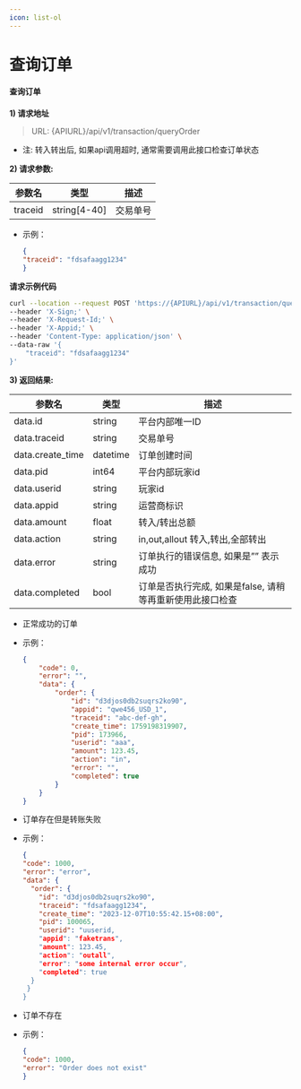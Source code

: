 ```yaml
---
icon: list-ol
---
```


# 查询订单

#### 查询订单 <a href="#h3-u67e5u8be2u8ba2u5355" id="h3-u67e5u8be2u8ba2u5355"></a>

**1) 请求地址**

> URL: {APIURL}/api/v1/transaction/queryOrder

* 注: 转入转出后, 如果api调用超时, 通常需要调用此接口检查订单状态

**2) 请求参数:**

| 参数名     | 类型            | 描述   |
| ------- | ------------- | ---- |
| traceid | string\[4-40] | 交易单号 |

* 示例：
  
  ```json
  {
  "traceid": "fdsafaagg1234"
  }
  ```

**请求示例代码**

```bash
curl --location --request POST 'https://{APIURL}/api/v1/transaction/queryOrder' \
--header 'X-Sign;' \
--header 'X-Request-Id;' \
--header 'X-Appid;' \
--header 'Content-Type: application/json' \
--data-raw '{
    "traceid": "fdsafaagg1234"
}'
```

**3) 返回结果:**

| 参数名               | 类型       | 描述                                |
| ----------------- | -------- | --------------------------------- |
| data.id           | string   | 平台内部唯一ID                          |
| data.traceid      | string   | 交易单号                              |
| data.create\_time | datetime | 订单创建时间                            |
| data.pid          | int64    | 平台内部玩家id                          |
| data.userid       | string   | 玩家id                              |
| data.appid        | string   | 运营商标识                             |
| data.amount       | float    | 转入/转出总额                           |
| data.action       | string   | in,out,allout 转入,转出,全部转出          |
| data.error        | string   | 订单执行的错误信息, 如果是”” 表示成功             |
| data.completed    | bool     | 订单是否执行完成, 如果是false, 请稍等再重新使用此接口检查 |

* 正常成功的订单

* 示例：
  
  ```json
  {
      "code": 0,
      "error": "",
      "data": {
          "order": {
              "id": "d3djos0db2suqrs2ko90",
              "appid": "qwe456_USD_1",
              "traceid": "abc-def-gh",
              "create_time": 1759198319907,
              "pid": 173966,
              "userid": "aaa",
              "amount": 123.45,
              "action": "in",
              "error": "",
              "completed": true
          }
      }
  }
  ```

* 订单存在但是转账失败

* 示例：
  
  ```json
  {
  "code": 1000,
  "error": "error",
  "data": {
    "order": {
      "id": "d3djos0db2suqrs2ko90",
      "traceid": "fdsafaagg1234",
      "create_time": "2023-12-07T10:55:42.15+08:00",
      "pid": 100065,
      "userid": "uuserid,
      "appid": "faketrans",
      "amount": 123.45,
      "action": "outall",
      "error": "some internal error occur",
      "completed": true
    }
   }
  }
  ```

* 订单不存在

* 示例：
  
  ```json
  {
  "code": 1000,
  "error": "Order does not exist"
  }
  ```

